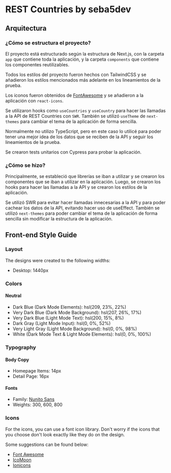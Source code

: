 # REST Countries by seba5dev

## Arquitectura

### ¿Cómo se estructura el proyecto?

El proyecto está estructurado según la estructura de Next.js, con la carpeta `app` que contiene toda la aplicación, y la carpeta `components` que contiene los componentes reutilizables.

Todos los estilos del proyecto fueron hechos con TailwindCSS y se añadieron los estilos mencionados más adelante en los lineamientos de la prueba.

Los iconos fueron obtenidos de [FontAwesome](https://fontawesome.com) y se añadieron a la aplicación con `react-icons`.

Se utilizaron hooks como `useCountries` y `useCountry` para hacer las llamadas a la API de REST Countries con `SWR`. También se utilizó `useTheme` de `next-themes` para cambiar el tema de la aplicación de forma sencilla.

Normalmente no utilizo TypeScript, pero en este caso lo utilicé para poder tener una mejor idea de los datos que se reciben de la API y seguir los lineamientos de la prueba.

Se crearon tests unitarios con Cypress para probar la aplicación.

### ¿Cómo se hizo?

Principalmente, se estableció que librerías se iban a utilizar y se crearon los componentes que se iban a utilizar en la aplicación. Luego, se crearon los hooks para hacer las llamadas a la API y se crearon los estilos de la aplicación.

Se utilizó SWR para evitar hacer llamadas innecesarias a la API y para poder cachear los datos de la API, evitando hacer uso de useEffect. También se utilizó `next-themes` para poder cambiar el tema de la aplicación de forma sencilla sin modificar la estructura de la aplicación.

## Front-end Style Guide

### Layout

The designs were created to the following widths:

- Desktop: 1440px

### Colors

#### Neutral

- Dark Blue (Dark Mode Elements): hsl(209, 23%, 22%)
- Very Dark Blue (Dark Mode Background): hsl(207, 26%, 17%)
- Very Dark Blue (Light Mode Text): hsl(200, 15%, 8%)
- Dark Gray (Light Mode Input): hsl(0, 0%, 52%)
- Very Light Gray (Light Mode Background): hsl(0, 0%, 98%)
- White (Dark Mode Text & Light Mode Elements): hsl(0, 0%, 100%)

### Typography

#### Body Copy

- Homepage Items: 14px
- Detail Page: 16px

#### Fonts

- Family: [Nunito Sans](https://fonts.google.com/specimen/Nunito+Sans)
- Weights: 300, 600, 800

### Icons

For the icons, you can use a font icon library. Don't worry if the icons that you choose don't look exactly like they do on the design.

Some suggestions can be found below:

- [Font Awesome](https://fontawesome.com)
- [IcoMoon](https://icomoon.io)
- [Ionicons](https://ionicons.com)
